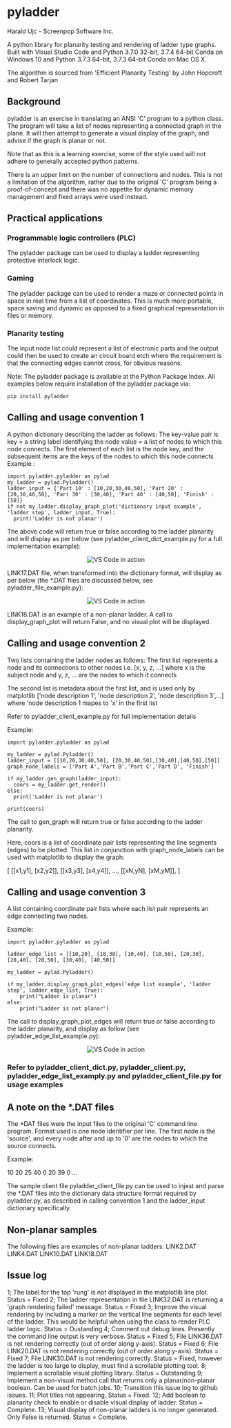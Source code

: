 # pyladder

Harald Ujc - Screenpop Software Inc.

A python library for planarity testing and rendering of ladder type graphs.  Built with Visual Studio Code and Python 3.7.0 32-bit, 3.7.4 64-bit Conda on Windows 10 and Python 3.7.3 64-bit, 3.7.3 64-bit Conda on Mac OS X.

The algorithm is sourced from 'Efficient Planarity Testing' by John Hopcroft and Robert Tarjan

## Background

pyladder is an exercise in translating an ANSI 'C' program to a python class.  The program will take a list of nodes representing a connected graph in the plane.  It will then attempt to generate a visual display of the graph, and advise if the graph is planar or not.

Note that as this is a learning exercise, some of the style used will not adhere to generally accepted python patterns.  

There is an upper limit on the number of connections and nodes.  This is not a limitation of the algorithm, rather due to the original 'C' program being a proof-of-concept and there was no appetite for dynamic memory management and fixed arrays were used instead.

## Practical applications

### Programmable logic controllers (PLC)

The pyladder package can be used to display a ladder representing protective interlock logic.

### Gaming

The pyladder package can be used to render a maze or connected points in space in real time from a list of coordinates.  This is much more portable, space saving and dynamic as opposed to a fixed graphical representation in files or memory.

### Planarity testing

The input node list could represent a list of electronic parts and the output could then be used to create an circuit board etch where the requirement is that the connecting edges cannot cross, for obvious reasons.

Note: The pyladder package is available at the Python Package Index.
All examples below require installation of the pyladder package via:

    pip install pyladder

## Calling and usage convention 1

A python dictionary describing the ladder as follows:
The key-value pair is
key = a string label identifying the node
value = a list of nodes to which this node connects.  The first element of each list is the node key, and the subsequent items are the keys of the nodes to which this node connects
Example :

    import pyladder.pyladder as pylad
    my_ladder = pylad.Pyladder()
    ladder_input = {'Part 10' : [10,20,30,40,50], 'Part 20' : [20,30,40,50], 'Part 30' : [30,40], 'Part 40' : [40,50], 'Finish' : [50]}
    if not my_ladder.display_graph_plot('dictionary input example', 'ladder step', ladder_input, True):
      print('Ladder is not planar')

The above code will return true or false according to the ladder planarity and will display as per below (see pyladder_client_dict_example.py for a full implementation example):

<p align="center">
  <img alt="VS Code in action" src="https://i.postimg.cc/CMQGbmTk/pyladder-dictionary-input-example.png">
</p>

LINK17.DAT file, when transformed into the dictionary format, will display as per below (the *.DAT files are discussed below, see pyladder_file_example.py):

<p align="center">
  <img alt="VS Code in action" src="https://i.postimg.cc/fyrfLvZ7/pyladder-link17-example.png">
</p>

LINK18.DAT is an example of a non-planar ladder.  A call to display_graph_plot will return False, and no visual plot will be displayed.

## Calling and usage convention 2

Two lists containing the ladder nodes as follows:
The first list represents a node and its connections to other nodes
i.e. [x, y, z, ...] where x is the subject node and y, z, ... are the nodes to which it connects

The second list is metadata about the first list, and is used only by matplotlib  ['node description 1', 'node description 2', 'node description 3',...] where 'node description 1 mapes to 'x' in the first list

Refer to pyladder_client_example.py for full implementation details

Example:

    import pyladder.pyladder as pylad

    my_ladder = pylad.Pyladder()
    ladder_input = [[10,20,30,40,50], [20,30,40,50],[30,40],[40,50],[50]]
    graph_node_labels = ['Part A','Part B','Part C','Part D', 'Finish']

    if my_ladder.gen_graph(ladder_input):
      coors = my_ladder.get_render()
    else:
      print('Ladder is not planar')

    print(coors)

The call to gen_graph will return true or false according to the ladder planarity.

Here, coors is a list of coordinate pair lists representing the line segments (edges) to be plotted.  This list in conjunction with graph_node_labels can be used with matplotlib to display the graph:

[
    [[x1,y1], [x2,y2]],
    [[x3,y3], [x4,y4]],
    ...,
    [[xN,yN], [xM,yM]],
]

## Calling and usage convention 3

A list containing coordinate pair lists where each list pair represents an edge connecting two nodes.

Example:

    import pyladder.pyladder as pylad

    ladder_edge_list = [[10,20], [10,30], [10,40], [10,50], [20,30], [20,40], [20,50], [30,40], [40,50]]
    
    my_ladder = pylad.Pyladder()

    if my_ladder.display_graph_plot_edges('edge list example', 'ladder step', ladder_edge_list, True):
        print("Ladder is planar")
    else:
        print("Ladder is not planar")

The call to display_graph_plot_edges will return true or false according to the ladder planarity, and display as follow (see pyladder_edge_list_example.py):

<p align="center">
  <img alt="VS Code in action" src="https://i.postimg.cc/HxWw9Nk4/pyladder-edge-list-example.png">
</p>

### Refer to pyladder_client_dict.py, pyladder_client.py, pyladder_edge_list_examply.py and pyladder_client_file.py for usage examples

## A note on the *.DAT files

The *DAT files were the input files to the original 'C' command line program.  Format used is one node identifier per line.  The first node is the 'source', and every node after and up to '0' are the nodes to which the source connects.

Example:

10
20
25
40
0
20
39
0
...

The sample client file pyladder_client_file.py can be used to injest and parse the *.DAT files into the dictionary data structure format required by pyladder.py, as described in calling convention 1 and the ladder_input dictionary specifically.

## Non-planar samples

The following files are examples of non-planar ladders:
LINK2.DAT
LINK4.DAT
LINK10.DAT
LINK18.DAT

## Issue log

1;  The label for the top 'rung' is not displayed in the matplotlib line plot.  Status = Fixed
2;  The ladder representation in file LINK32.DAT is returning a 'graph rendering failed' message.   Status = Fixed
3;  Improve the visual rendering by including a marker on the vertical line segments for each level of the ladder.  This would be helpful when using the class to render PLC ladder logic.  Status = Oustanding
4;  Comment out debug lines.  Presently the command line output is very verbose.  Status = Fixed
5;  File LINK36.DAT is not rendering correctly (out of order along y-axis).  Status = Fixed
6;  File LINK20.DAT is not rendering correctly (out of order along y-axis).  Status = Fixed
7;  File LINK30.DAT is not rendering correctly.  Status = Fixed, however the ladder is too large to display, must find a scrollable plotting tool.
8;  Implement a scrollable visual plotting library.  Status = Outstanding
9;  Implement a non-visual method call that returns only a planar/non-planar boolean.  Can be used for batch jobs.
10; Transition this issue log to github issues.
11; Plot titles not appearing.  Status = Fixed.
12; Add boolean to planarity check to enable or disable visual display of ladder.  Status = Complete.
13; Visual display of non-planar ladders is no longer generated.  Only False is returned.  Status = Complete.
